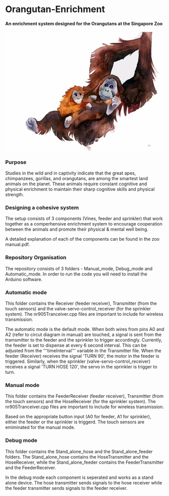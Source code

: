 # Orangutan-Enrichment

#### An enrichment system designed for the Orangutans at the Singapore Zoo

<img src="https://github.com/sadhikabilla/Orangutan-Enrichment/blob/master/orang.jpg" width=500>

### Purpose
Studies in the wild and in captivity indicate that the great apes, chimpanzees, gorillas, and orangutans, are among the smartest land animals on the planet. These animals require constant cognitive and physical enrichment to maintain their sharp cognitive skills and physical strength. 

### Designing a cohesive system
The setup consists of 3 components (Vines, feeder and sprinkler) that work together as a comperhensive enrichment system to encourage cooperation between the animals and promote their physical & mental well being. 

A detailed explanation of each of the components can be found in the zoo manual.pdf.  

### Repository Organisation

The repository consists of 3 folders - Manual_mode, Debug_mode and Automatic_mode. In order to run the code you will need to install the Arduino software. 

### Automatic mode
This folder contains the Receiver (feeder receiver), Transmitter (from the touch sensors) and the valve-servo-control_receiver (for the sprinkler system). The nr905Tranceiver.cpp files are important to include for wireless transmission.  

The automatic mode is the default mode. When both wires from pins A0 and A2 (refer to circut diagram in manual) are touched, a signal is sent from the tramsmitter to the feeder and the sprinkler to trigger accordingly. Currently, the feeder is set to dispense at every 6 second interval. This can be adjusted from the '''timeInterval''' variable in the Transmitter file. When the feeder (Receiver) receives the signal 'TURN 90', the motor in the feeder is triggered. Similarly, when the sprinkler (valve-servo-control_receiver) receives a signal 'TURN HOSE 120', the servo in the sprinkler is trigger to turn. 

### Manual mode
This folder contains the FeederReceiver (feeder receiver), Transmitter (from the touch sensors) and the HoseReceiver (for the sprinkler system). The nr905Tranceiver.cpp files are important to include for wireless transmission.  

Based on the appropriate button input (A0 for feeder, A1 for sprinkler), either the feeder or the sprinkler is triggerd. The touch sensors are emiminated for the manual mode. 

### Debug mode
This folder contains the Stand_alone_hose and the Stand_alone_feeder folders. The Stand_alone_hose contains the HoseTransmitter and the HoseReceiver, while the Stand_alone_feeder contains the FeederTransmitter and the FeederReceiver. 

In the debug mode each component is seperated and works as a stand alone device. The hose transmitter sends signals to the hose receiver while the feeder transmitter sends signals to the feeder receiver.  
